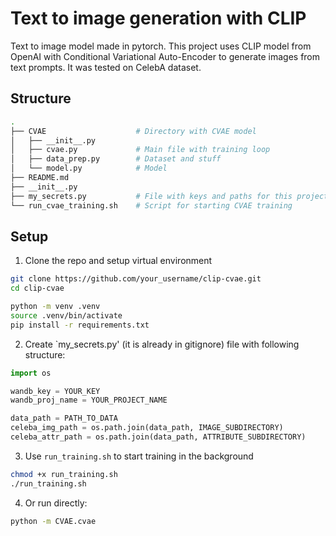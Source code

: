 # Text to image generation with CLIP

Text to image model made in pytorch. This project uses CLIP model from OpenAI
with Conditional Variational Auto-Encoder to generate images from text prompts.
It was tested on CelebA dataset.


## Structure

```bash
.
├── CVAE                    # Directory with CVAE model 
│   ├── __init__.py         
│   ├── cvae.py             # Main file with training loop 
│   ├── data_prep.py        # Dataset and stuff 
│   └── model.py            # Model
├── README.md
├── __init__.py
├── my_secrets.py           # File with keys and paths for this project 
└── run_cvae_training.sh    # Script for starting CVAE training
```


## Setup

1. Clone the repo and setup virtual environment

```bash
git clone https://github.com/your_username/clip-cvae.git
cd clip-cvae

python -m venv .venv
source .venv/bin/activate
pip install -r requirements.txt
```

2. Create `my_secrets.py' (it is already in gitignore) file with following structure:

```python
import os

wandb_key = YOUR_KEY
wandb_proj_name = YOUR_PROJECT_NAME

data_path = PATH_TO_DATA
celeba_img_path = os.path.join(data_path, IMAGE_SUBDIRECTORY)
celeba_attr_path = os.path.join(data_path, ATTRIBUTE_SUBDIRECTORY)
```


3. Use `run_training.sh` to start training in the background

```bash
chmod +x run_training.sh
./run_training.sh
```

4. Or run directly:

```bash
python -m CVAE.cvae
```


